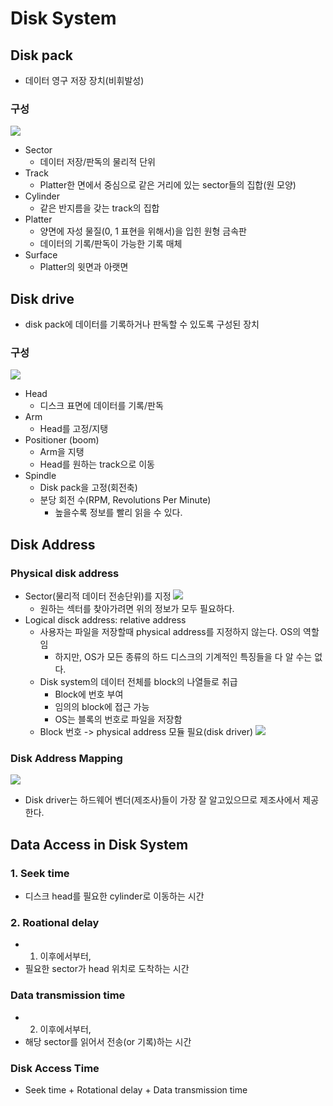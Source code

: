 # Disk System
## Disk pack
- 데이터 영구 저장 장치(비휘발성)

### 구성
![](https://images.velog.io/images/langssi/post/7b1b220b-3dd0-4066-8c61-4ead1a87ce08/image.png)
- Sector
  - 데이터 저장/판독의 물리적 단위
- Track
  - Platter한 면에서 중심으로 같은 거리에 있는 sector들의 집합(원 모양)
- Cylinder
  - 같은 반지름을 갖는 track의 집합
- Platter
  - 양면에 자성 물질(0, 1 표현을 위해서)을 입힌 원형 금속판
  - 데이터의 기록/판독이 가능한 기록 매체
- Surface
  - Platter의 윗면과 아랫면
  
## Disk drive
- disk pack에 데이터를 기록하거나 판독할 수 있도록 구성된 장치
### 구성
![](https://images.velog.io/images/langssi/post/f353876a-9b8b-4554-8c97-ba83ee8ad262/image.png)
- Head
  - 디스크 표면에 데이터를 기록/판독
- Arm
  - Head를 고정/지탱
- Positioner (boom)
  - Arm을 지탱
  - Head를 원하는 track으로 이동
- Spindle
  - Disk pack을 고정(회전축)
  - 분당 회전 수(RPM, Revolutions Per Minute)
    - 높을수록 정보를 빨리 읽을 수 있다.
    
## Disk Address
### Physical disk address
- Sector(물리적 데이터 전송단위)를 지정
  ![](https://images.velog.io/images/langssi/post/7030dbf6-226c-4bd4-a12d-5a47f2fcc171/image.png)
  - 원하는 섹터를 찾아가려면 위의 정보가 모두 필요하다.
- Logical disck address: relative address
  - 사용자는 파일을 저장할때 physical address를 지정하지 않는다. OS의 역할임
    - 하지만, OS가 모든 종류의 하드 디스크의 기계적인 특징들을 다 알 수는 없다.
  - Disk system의 데이터 전체를 block의 나열들로 취급
    - Block에 번호 부여
    - 임의의 block에 접근 가능
    - OS는 블록의 번호로 파일을 저장함
  - Block 번호 -> physical address 모듈 필요(disk driver)
    ![](https://images.velog.io/images/langssi/post/6d51b0b4-6e20-4157-922f-5d98eecc1bb6/image.png)
    
### Disk Address Mapping
![](https://images.velog.io/images/langssi/post/c91edebd-507c-4752-a76b-8f775d6f4c13/image.png)
- Disk driver는 하드웨어 벤더(제조사)들이 가장 잘 알고있으므로 제조사에서 제공 한다.

## Data Access in Disk System
### 1. Seek time
- 디스크 head를 필요한 cylinder로 이동하는 시간
### 2. Roational delay
- 1) 이후에서부터,
- 필요한 sector가 head 위치로 도착하는 시간
### Data transmission time
- 2) 이후에서부터,
- 해당 sector를 읽어서 전송(or 기록)하는 시간
### Disk Access Time
- Seek time + Rotational delay + Data transmission time

